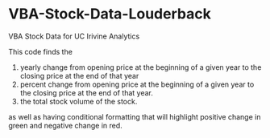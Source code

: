 # VBA-Stock-Data-Louderback
VBA Stock Data for UC Irivine Analytics

This code finds the 
1. yearly change from opening price at the beginning of a given year to the closing price at the end of that year
2. percent change from opening price at the beginning of a given year to the closing price at the end of that year.
3. the total stock volume of the stock.

as well as having conditional formatting that will highlight positive change in green and negative change in red.
